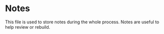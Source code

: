 Notes
=================
This file is used to store notes during the whole process.
Notes are useful to help review or rebuild.
